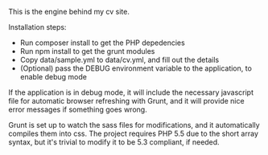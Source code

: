 This is the engine behind my cv site.

Installation steps:
* Run composer install to get the PHP depedencies
* Run npm install to get the grunt modules
* Copy data/sample.yml to data/cv.yml, and fill out the details
* (Optional) pass the DEBUG environment variable to the application, to enable debug mode

If the application is in debug mode, it will include the necessary javascript file for automatic browser refreshing with Grunt, and it will provide nice error messages if something goes wrong.

Grunt is set up to watch the sass files for modifications, and it automatically compiles them into css. The project requires PHP 5.5 due to the short array syntax, but it's trivial to modify it to be 5.3 compliant, if needed.
